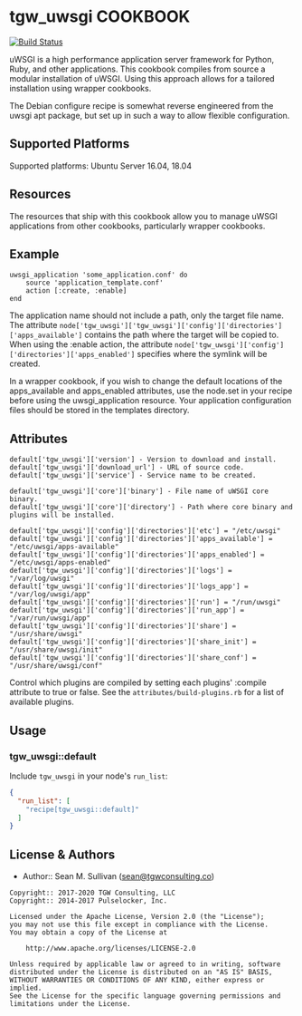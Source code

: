 tgw_uwsgi COOKBOOK
=================
[![Build Status](https://travis-ci.org/arktos65/tgw_uwsgi.svg?branch=master)](https://travis-ci.org/arktos65/tgw_uwsgi)

uWSGI is a high performance application server framework for Python, Ruby, and other applications.  This cookbook
compiles from source a modular installation of uWSGI.  Using this approach allows for a tailored installation using
wrapper cookbooks.

The Debian configure recipe is somewhat reverse engineered from the uwsgi apt package, but set up in such a way to
allow flexible configuration.

## Supported Platforms

Supported platforms:  Ubuntu Server 16.04, 18.04

Resources
---------
The resources that ship with this cookbook allow you to manage uWSGI applications from other cookbooks, particularly
wrapper cookbooks.

## Example

    uwsgi_application 'some_application.conf' do
        source 'application_template.conf'
        action [:create, :enable]
    end
    
The application name should not include a path, only the target file name.  The attribute `node['tgw_uwsgi']['tgw_uwsgi']['config']['directories']['apps_available']`
contains the path where the target will be copied to.  When using the :enable action, the attribute
`node['tgw_uwsgi']['config']['directories']['apps_enabled']` specifies where the symlink will be created.  

In a wrapper cookbook, if you wish to change the default locations of the apps_available and apps_enabled attributes,
use the node.set in your recipe before using the uwsgi_application resource. Your application configuration files
should be stored in the templates directory.

## Attributes

    default['tgw_uwsgi']['version'] - Version to download and install.
    default['tgw_uwsgi']['download_url'] - URL of source code.
    default['tgw_uwsgi']['service'] - Service name to be created.
    
    default['tgw_uwsgi']['core']['binary'] - File name of uWSGI core binary.
    default['tgw_uwsgi']['core']['directory'] - Path where core binary and plugins will be installed.
    
    default['tgw_uwsgi']['config']['directories']['etc'] = "/etc/uwsgi"
    default['tgw_uwsgi']['config']['directories']['apps_available'] = "/etc/uwsgi/apps-available"
    default['tgw_uwsgi']['config']['directories']['apps_enabled'] = "/etc/uwsgi/apps-enabled"
    default['tgw_uwsgi']['config']['directories']['logs'] = "/var/log/uwsgi"
    default['tgw_uwsgi']['config']['directories']['logs_app'] = "/var/log/uwsgi/app"
    default['tgw_uwsgi']['config']['directories']['run'] = "/run/uwsgi"
    default['tgw_uwsgi']['config']['directories']['run_app'] = "/var/run/uwsgi/app"
    default['tgw_uwsgi']['config']['directories']['share'] = "/usr/share/uwsgi"
    default['tgw_uwsgi']['config']['directories']['share_init'] = "/usr/share/uwsgi/init"
    default['tgw_uwsgi']['config']['directories']['share_conf'] = "/usr/share/uwsgi/conf"
    
Control which plugins are compiled by setting each plugins' :compile attribute to true or false.  See the 
`attributes/build-plugins.rb` for a list of available plugins.

## Usage

### tgw_uwsgi::default

Include `tgw_uwsgi` in your node's `run_list`:

```json
{
  "run_list": [
    "recipe[tgw_uwsgi::default]"
  ]
}
```

License & Authors
-----------------
- Author:: Sean M. Sullivan (<sean@tgwconsulting.co>)

```text
Copyright:: 2017-2020 TGW Consulting, LLC
Copyright:: 2014-2017 Pulselocker, Inc.

Licensed under the Apache License, Version 2.0 (the "License");
you may not use this file except in compliance with the License.
You may obtain a copy of the License at

    http://www.apache.org/licenses/LICENSE-2.0

Unless required by applicable law or agreed to in writing, software
distributed under the License is distributed on an "AS IS" BASIS,
WITHOUT WARRANTIES OR CONDITIONS OF ANY KIND, either express or implied.
See the License for the specific language governing permissions and
limitations under the License.
```

